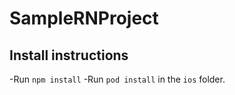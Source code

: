 # SampleRNProject

## Install instructions
-Run `npm install`
-Run `pod install` in the `ios` folder.
